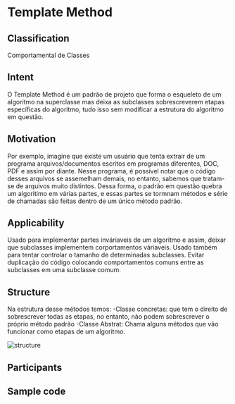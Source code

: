 # Template Method

## Classification
Comportamental de Classes
 
## Intent
O Template Method é um padrão de projeto que forma o esqueleto de um algoritmo na superclasse mas deixa as subclasses sobrescreverem etapas específicas do algoritmo, tudo isso sem modificar a estrutura do algoritmo em questão.

## Motivation
Por exemplo, imagine que existe um usuário que tenta extrair de um programa arquivos/documentos escritos em programas diferentes, DOC, PDF e assim por diante. Nesse programa, é possível notar que o código desses arquivos se assemelham demais, no entanto, sabemos que tratam-se de arquivos muito distintos. Dessa forma, o padrão em questão quebra um algoritimo em várias partes, e essas partes se tormnam métodos e série de chamadas são feitas dentro de um único método padrão.

## Applicability
Usado para implementar partes inváriaveis de um algoritmo e assim, deixar que subclasses implementem corportamentos váriaveis. Usado também para tentar controlar o tamanho de determinadas subclasses.
Evitar duplicação do código colocando comportamentos comuns entre as subclasses em uma subclasse comum.

## Structure 
Na estrutura desse métodos temos:
-Classe concretas: que tem o direito de sobrescrever todas as etapas, no entanto, não podem sobrescrever o próprio método padrão 
-Classe Abstrat: Chama alguns métodos que vão funcionar como etapas de um algoritmo.

![structure](https://user-images.githubusercontent.com/71103252/93352937-c1eeb300-f811-11ea-9ab0-2ba33345ad16.png)

## Participants

## Sample code 
